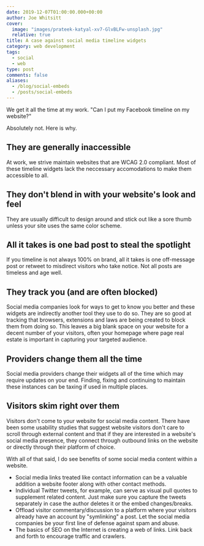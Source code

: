 ```yaml
---
date: 2019-12-07T01:00:00.000+00:00
author: Joe Whitsitt
cover:
  image: "images/prateek-katyal-xv7-GlvBLFw-unsplash.jpg"
  relative: true
title: A case against social media timeline widgets
category: web development
tags:
  - social
  - web
type: post
comments: false
aliases:
  - /blog/social-embeds
  - /posts/social-embeds
---
```

We get it all the time at my work. "Can I put my Facebook timeline on my website?"

Absolutely not. Here is why.

## They are generally inaccessible

At work, we strive maintain websites that are WCAG 2.0 compliant. Most of these timeline widgets lack the neccessary accomodations to make them accessible to all.

## They don't blend in with your website's look and feel

They are usually difficult to design around and stick out like a sore thumb unless your site uses the same color scheme.

## All it takes is one bad post to steal the spotlight

If you timeline is not always 100% on brand, all it takes is one off-message post or retweet to misdirect visitors who take notice. Not all posts are timeless and age well.

## They track you (and are often blocked)

Social media companies look for ways to get to know you better and these widgets are indirectly another tool they use to do so. They are so good at tracking that browsers, extensions and laws are being created to block them from doing so. This leaves a big blank space on your website for a decent number of your visitors, often your homepage where page real estate is important in capturing your targeted audience.

## Providers change them all the time

Social media providers change their widgets all of the time which may require updates on your end. Finding, fixing and continuing to maintain these instances can be taxing if used in multiple places.

## Visitors skim right over them

Visitors don't come to your website for social media content. There have been some usability studies that suggest website visitors don't care to scroll through external content and that if they are interested in a website's social media presence, they connect through outbound links on the website or directly through their platform of choice.

With all of that said, I do see benefits of some social media content within a website.

* Social media links treated like contact information can be a valuable addition a website footer along with other contact methods.
* Individual Twitter tweets, for example, can serve as visual pull quotes to supplement related content. Just make sure you capture the tweets separately in case the author deletes it or the embed changes/breaks.
* Offload visitor commentary/discussion to a platform where your visitors already have an account by "symlinking" a post. Let the social media companies be your first line of defense against spam and abuse.
* The basics of SEO on the Internet is creating a web of links. Link back and forth to encourage traffic and crawlers.
